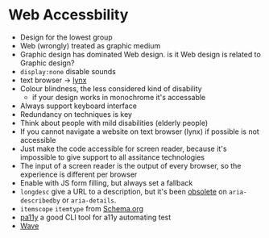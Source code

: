 # Web Accessbility

* Design for the lowest group
* Web (wrongly) treated as graphic medium
* Graphic design has dominated Web design. is it Web design is related to Graphic design?
* `display:none` disable sounds
* text browser -> [lynx](<https://en.wikipedia.org/wiki/Lynx_(web_browser)>)
* Colour blindness, the less considered kind of disability
  * if your design works in monochrome it's accessable
* Always support keyboard interface
* Redundancy on techniques is key
* Think about people with mild disabilities (elderly people)
* If you cannot navigate a website on text browser (lynx) if possible is not accessible
* Just make the code accessible for screen reader, because it's impossible to give support to all assitance technologies
* The input of a screen reader is the output of every browser, so the experience is different per browser
* Enable with JS form filling, but always set a fallback
* `longdesc` give a URL to a description, but it's been [obsolete](https://developer.mozilla.org/en-US/docs/Web/HTML/Element/img#attr-longdesc) on `aria-describedby` or `aria-details`.
* `itemscope` `itemtype` from [Schema.org](http://schema.org/)
* [pa11y](https://github.com/pa11y/pa11y) a good CLI tool for a11y automating test
* [Wave](http://wave.webaim.org/)
